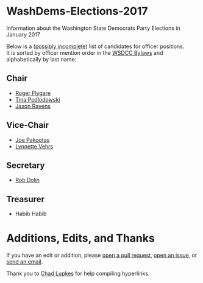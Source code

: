 # WashDems-Elections-2017
Information about the Washington State Democrats Party Elections in January 2017

Below is a ([possibly incomplete](#additions-edits-and-thanks)) list of candidates for officer positions.  
It is sorted by officer mention order in the [WSDCC Bylaws](http://www.wa-democrats.org/sites/wadems/files/documents/Washington%20State%20Democrats%20-%20Bylaws%20-%20150418_0.pdf) 
and alphabetically by last name:

## Chair

* [Roger Flygare](https://www.facebook.com/FlygareForChair)
* [Tina Podlodowski](https://tinaplusjoe.org/)
* [Jaxon Ravens](https://www.facebook.com/JaxonRavensforChair)

## Vice-Chair

* [Joe Pakootas](https://tinaplusjoe.org/)
* [Lynnette Vehrs](http://www.facebook.com/LynnetteViceChair)

## Secretary

* [Rob Dolin](https://twitter.com/RobDolin)

## Treasurer

* Habib Habib

# Additions, Edits, and Thanks

If you have an edit or addition, please [open a pull request](https://github.com/RobDolin/WashDems-Elections-2017/pulls), [open an issue](https://github.com/RobDolin/WashDems-Elections-2017/issues), or [send an email](github-washdems-elections-2017@wuxx.com).  

Thank you to [Chad Lupkes](https://github.com/ChadLupkes) for help compiling hyperlinks.
